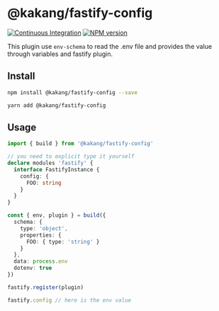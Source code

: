 # @kakang/fastify-config

[![Continuous Integration](https://github.com/kaka-ng/fastify-plugins/actions/workflows/ci-config.yml/badge.svg)](https://github.com/kaka-ng/fastify-plugins/actions/workflows/ci-config.yml)
[![NPM version](https://img.shields.io/npm/v/@kakang/fastify-config.svg?style=flat)](https://www.npmjs.com/package/@kakang/fastify-config)

This plugin use `env-schema` to read the .env file and provides
the value through variables and fastify plugin.

## Install

```bash
npm install @kakang/fastify-config --save

yarn add @kakang/fastify-config
```

## Usage

```ts
import { build } from '@kakang/fastify-config'

// you need to explicit type it yourself
declare modules 'fastify' {
  interface FastifyInstance {
    config: {
      FOO: string
    }
  }
}

const { env, plugin } = build({
  schema: {
    type: 'object',
    properties: {
      FOO: { type: 'string' }
    }
  },
  data: process.env
  dotenv: true
})

fastify.register(plugin)

fastify.config // here is the env value
```
